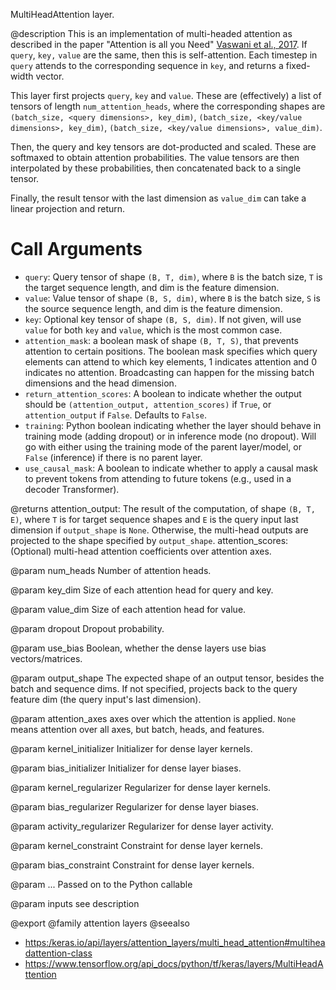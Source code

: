MultiHeadAttention layer.

@description
This is an implementation of multi-headed attention as described in the
paper "Attention is all you Need"
[Vaswani et al., 2017](https://arxiv.org/abs/1706.03762).
If `query`, `key,` `value` are the same, then
this is self-attention. Each timestep in `query` attends to the
corresponding sequence in `key`, and returns a fixed-width vector.

This layer first projects `query`, `key` and `value`. These are
(effectively) a list of tensors of length `num_attention_heads`, where the
corresponding shapes are `(batch_size, <query dimensions>, key_dim)`,
`(batch_size, <key/value dimensions>, key_dim)`,
`(batch_size, <key/value dimensions>, value_dim)`.

Then, the query and key tensors are dot-producted and scaled. These are
softmaxed to obtain attention probabilities. The value tensors are then
interpolated by these probabilities, then concatenated back to a single
tensor.

Finally, the result tensor with the last dimension as `value_dim` can take
a linear projection and return.

# Call Arguments
- `query`: Query tensor of shape `(B, T, dim)`, where `B` is the batch size,
    `T` is the target sequence length, and dim is the feature dimension.
- `value`: Value tensor of shape `(B, S, dim)`, where `B` is the batch size,
    `S` is the source sequence length, and dim is the feature dimension.
- `key`: Optional key tensor of shape `(B, S, dim)`. If not given, will
    use `value` for both `key` and `value`, which is the most common
    case.
- `attention_mask`: a boolean mask of shape `(B, T, S)`, that prevents
    attention to certain positions. The boolean mask specifies which
    query elements can attend to which key elements, 1 indicates
    attention and 0 indicates no attention. Broadcasting can happen for
    the missing batch dimensions and the head dimension.
- `return_attention_scores`: A boolean to indicate whether the output should
    be `(attention_output, attention_scores)` if `True`, or
    `attention_output` if `False`. Defaults to `False`.
- `training`: Python boolean indicating whether the layer should behave in
    training mode (adding dropout) or in inference mode (no dropout).
    Will go with either using the training mode of the parent
    layer/model, or `False` (inference) if there is no parent layer.
- `use_causal_mask`: A boolean to indicate whether to apply a causal mask to
    prevent tokens from attending to future tokens (e.g., used in a
    decoder Transformer).

@returns
attention_output: The result of the computation, of shape `(B, T, E)`,
    where `T` is for target sequence shapes and `E` is the query input
    last dimension if `output_shape` is `None`. Otherwise, the
    multi-head outputs are projected to the shape specified by
    `output_shape`.
attention_scores: (Optional) multi-head attention coefficients over
    attention axes.

@param num_heads
Number of attention heads.

@param key_dim
Size of each attention head for query and key.

@param value_dim
Size of each attention head for value.

@param dropout
Dropout probability.

@param use_bias
Boolean, whether the dense layers use bias vectors/matrices.

@param output_shape
The expected shape of an output tensor, besides the batch
and sequence dims. If not specified, projects back to the query
feature dim (the query input's last dimension).

@param attention_axes
axes over which the attention is applied. `None` means
attention over all axes, but batch, heads, and features.

@param kernel_initializer
Initializer for dense layer kernels.

@param bias_initializer
Initializer for dense layer biases.

@param kernel_regularizer
Regularizer for dense layer kernels.

@param bias_regularizer
Regularizer for dense layer biases.

@param activity_regularizer
Regularizer for dense layer activity.

@param kernel_constraint
Constraint for dense layer kernels.

@param bias_constraint
Constraint for dense layer kernels.

@param ...
Passed on to the Python callable

@param inputs
see description

@export
@family attention layers
@seealso
+ <https:/keras.io/api/layers/attention_layers/multi_head_attention#multiheadattention-class>
+ <https://www.tensorflow.org/api_docs/python/tf/keras/layers/MultiHeadAttention>
